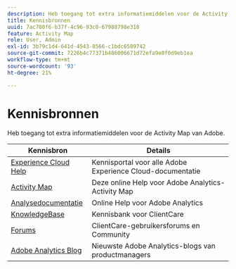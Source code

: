 ```yaml
---
description: Heb toegang tot extra informatiemiddelen voor de Activity Map van Adobe.
title: Kennisbronnen
uuid: 7ac780f6-b37f-4c96-93c0-67988798e318
feature: Activity Map
role: User, Admin
exl-id: 3b79c1d4-641d-4543-8566-c1bdc6589742
source-git-commit: 7226b4c77371b486006671d72efa9e0f0d9eb1ea
workflow-type: tm+mt
source-wordcount: '93'
ht-degree: 21%

---
```


# Kennisbronnen

Heb toegang tot extra informatiemiddelen voor de Activity Map van Adobe.

| Kennisbron | Details |
|---|---|
| [Experience Cloud Help](https://helpx.adobe.com/support/experience-cloud.html) | Kennisportal voor alle Adobe Experience Cloud-documentatie |
| [Activity Map](/help/analyze/activity-map/activity-map.md) | Deze online Help voor Adobe Analytics-Activity Map |
| [Analysedocumentatie](/help/landing/home.md) | Online Help voor Adobe Analytics |
| [KnowledgeBase](https://helpx.adobe.com/support/analytics.html) | Kennisbank voor ClientCare |
| [Forums](https://forums.adobe.com/community/experience-cloud/analytics-cloud/analytics) | ClientCare-gebruikersforums en Community |
| [Adobe Analytics Blog](https://blogs.adobe.com/digitalmarketing/analytics/) | Nieuwste Adobe Analytics-blogs van productmanagers |
